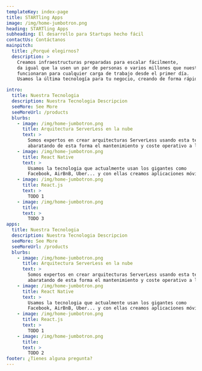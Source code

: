 ```yaml
---
templateKey: index-page
title: STARTling Apps
image: /img/home-jumbotron.png
heading: STARTling Apps
subheading: El desarrollo para Startups hecho fácil
contactUs: Contáctanos
mainpitch:
  title: ¿Porqué elegirnos?
  description: >
    Creamos infraestructuras preparadas para escalar fácilmente,
    da igual que la usen un par de personas o varios millones que nuestras apps
    funcionaran para cualquier carga de trabajo desde el primer día.
    Usamos la última tecnología para tu negocio, creando de forma rápida todo lo necesario para tu Startup

intro:
  title: Nuestra Tecnologia
  description: Nuestra Tecnologia Descripcion
  seeMore: See More
  seeMoreUrl: /products
  blurbs:
    - image: /img/home-jumbotron.png
      title: Arquitectura ServerLess en la nube
      text: >
        Somos expertos en crear arquitecturas ServerLess usando esta tecnología
        abaratando de esta forma el mantenimiento y coste operativo a largo plazo.
    - image: /img/home-jumbotron.png
      title: React Native
      text: >
        Usamos la tecnologia que actualmente usan los gigantes como
        Facebook, AirBnB, Uber... y con ellas creamos aplicaciones móviles modernas, además usamos la sinergia entre React.js y React Native para crear de esta forma aplicaciones nativas y páginas webs reutilizando muchas partes entre ambas y de esta forma desarrollar el proyecto de una forma rápida.
    - image: /img/home-jumbotron.png
      title: React.js
      text: >
        TODO 1
    - image: /img/home-jumbotron.png
      title:
      text: >
        TODO 3
apps:
  title: Nuestra Tecnologia
  description: Nuestra Tecnologia Descripcion
  seeMore: See More
  seeMoreUrl: /products
  blurbs:
    - image: /img/home-jumbotron.png
      title: Arquitectura ServerLess en la nube
      text: >
        Somos expertos en crear arquitecturas ServerLess usando esta tecnología
        abaratando de esta forma el mantenimiento y coste operativo a largo plazo.
    - image: /img/home-jumbotron.png
      title: React Native
      text: >
        Usamos la tecnologia que actualmente usan los gigantes como
        Facebook, AirBnB, Uber... y con ellas creamos aplicaciones móviles modernas, además usamos la sinergia entre React.js y React Native para crear de esta forma aplicaciones nativas y páginas webs reutilizando muchas partes entre ambas y de esta forma desarrollar el proyecto de una forma rápida.
    - image: /img/home-jumbotron.png
      title: React.js
      text: >
        TODO 1
    - image: /img/home-jumbotron.png
      title:
      text: >
        TODO 2
footer: ¿Tienes alguna pregunta?
---
```

